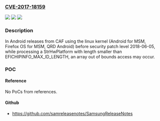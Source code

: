 ### [CVE-2017-18159](https://cve.mitre.org/cgi-bin/cvename.cgi?name=CVE-2017-18159)
![](https://img.shields.io/static/v1?label=Product&message=Android%20for%20MSM%2C%20Firefox%20OS%20for%20MSM%2C%20QRD%20Android&color=blue)
![](https://img.shields.io/static/v1?label=Version&message=n%2Fa&color=blue)
![](https://img.shields.io/static/v1?label=Vulnerability&message=Improper%20Restriction%20of%20Operations%20Within%20the%20Bounds%20of%20a%20memory%20Buffer%20in%20Boot&color=brighgreen)

### Description

In Android releases from CAF using the linux kernel (Android for MSM, Firefox OS for MSM, QRD Android) before security patch level 2018-06-05, while processing a StrHwPlatform with length smaller than EFICHIPINFO_MAX_ID_LENGTH, an array out of bounds access may occur.

### POC

#### Reference
No PoCs from references.

#### Github
- https://github.com/samreleasenotes/SamsungReleaseNotes

